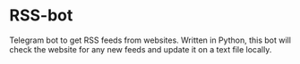 # RSS-bot
Telegram bot to get RSS feeds from websites.<be>
Written in Python, this bot will check the website for any new feeds and update it on a text file locally.

